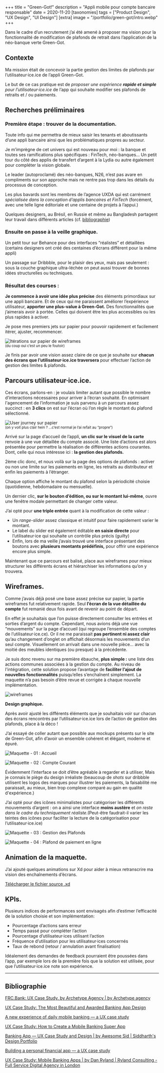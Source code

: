 +++
title = "Green-Got!"
description = "Appli mobile pour compte bancaire responsable"
date = 2020-11-20
[taxonomies]
tags = ["Product Design", "UX Design", "UI Design"]
[extra]
image = "/portfolio/green-got/intro.webp"
+++

Dans le cadre d’un recrutement j’ai été amené à proposer ma vision pour la fonctionnalité de modification de plafonds de retrait dans l’application de la néo-banque <span class="fk-pill">verte</span> Green-Got.

## Contexte

Ma mission était de concevoir la partie gestion des limites de plafonds par l’utilisateur·ice.ice de l’appli Green-Got.

Le but de ce cas pratique est de *proposer une expérience **rapide et simple** pour l’utilisateur·ice.ice* de l’app qui souhaite modifier ses plafonds de retraits et / ou paiements.

## **Recherches préliminaires**

### Première étape&nbsp;: trouver de la documentation.

Toute info qui me permettra de mieux saisir les tenants et aboutissants d’une appli bancaire ainsi que les problématiques propres au secteur.

Je m’imprègne de cet univers qui est nouveau pour moi&nbsp;: la banque et toutes ses ramifications plus spécifiques&nbsp;: <span class="fk-pill alt">FinTech</span>, <span class="fk-pill">néo-banques</span>… Un petit tour du côté des applis de transfert d’argent à la Lydia ou autre également pour compléter la vision globale.

Le leader (autoproclamé) des néo-banques, N26, n’est pas avare en compliments sur son approche mais ne rentre pas trop dans les détails du processus de conception.

Les plus bavards sont les membres de l’agence UXDA qui est carrément *spécialisée dans la conception d’applis bancaires et FinTech* (forcément, avec une telle ligne éditoriale et une centaine de projets à l’appui.)

Quelques designers, au <span class="fk-pill">Brésil</span>, en <span class="fk-pill alt">Russie</span> et même au <span class="fk-pill">Bangladesh</span> partagent leur travail dans différents articles (cf. [bibliographie](#bibliographie))

### Ensuite on passe à la veille graphique.

Un petit tour sur Behance pour des interfaces “réalistes” et détaillées (certains designers ont créé des centaines d’écrans différent pour la même appli)

Un passage sur Dribbble, pour le plaisir des yeux, mais pas seulement&nbsp;: sous la couche graphique ultra-léchée on peut aussi trouver de bonnes idées structurelles ou techniques.

### Résultat des courses&nbsp;:

**Je commence à avoir une idée plus précise** des éléments primordiaux sur une appli bancaire. Et de ceux qui me paraissent améliorer l’expérience utilisateur, **apporter une plus-value à Green-Got.** Des fonctionnalités que j’aimerais avoir à portée. Celles qui doivent être les plus accessibles ou les plus rapides à activer.

Je pose mes premiers jets sur papier pour pouvoir rapidement et facilement itérer, ajuster, recommencer.

![Itérations sur papier de wireframes](wireframes-papier.webp)
<br><small>(du coup oui c’est un peu le foutoir)</small>

Je finis par avoir une vision assez claire de ce que je souhaite sur **chacun des écrans que l’utilisateur·ice.ice traversera** pour effectuer l’action de gestion des limites & plafonds.

## **Parcours utilisateur·ice.ice.**

Ces écrans, parlons-en&nbsp;: je voulais limiter autant que possible le nombre d’interactions nécessaires pour arriver à l’écran souhaité. En optimisant l'agencement de l’information je suis parvenu à un parcours assez succinct&nbsp;: en **3 <span class="fk-pill alt">clics</span>** on est sur l’écran où l’on règle le montant du plafond sélectionné.

![User journey sur papier](userjourney.webp)
<br><small>(on y voit plus clair hein&nbsp;? …c’est normal je l’ai refait au “propre”)</small>

Arrivé sur la page d’accueil de l’appli, **un <span class="fk-pill">clic</span> sur le visuel de la carte** renvoie à une vue détaillée du compte associé. Une liste d’actions est alors présentée pour permettre la réalisation de différentes actions courantes. Dont, celle qui nous intéresse ici&nbsp;: **la gestion des plafonds.**

2ème <span class="fk-pill alt">clic</span> donc, et nous voilà sur la page des options de plafonds&nbsp;: activer ou non une limite sur les paiements en ligne, les retraits au distributeur et enfin les paiements à l’étranger.

Chaque option affiche le montant du plafond selon la périodicité choisie (quotidienne, hebdomadaire ou mensuelle).

Un dernier <span class="fk-pill">clic</span>, **sur le bouton d’édition, ou sur le montant lui-même**, ouvre une fenêtre modale permettant de changer cette valeur.

J’ai opté pour **une triple entrée** quant à la modification de cette valeur&nbsp;:

- Un *range-slider* assez classique et intuitif pour faire rapidement varier le montant.
- Le label du slider est également éditable **en saisie directe** pour l’utilisateur·ice qui souhaite un contrôle plus précis (guilty)
- Enfin, lors de ma veille j’avais trouvé une interface présentant des boutons avec **plusieurs montants prédéfinis,** pour offrir une expérience encore plus simple.

Maintenant que ce parcours est balisé, place aux wireframes pour mieux structurer les différents écrans et hiérarchiser les informations qu’on y trouvera.

## **Wireframes.**

Comme j’avais déjà posé une base assez précise sur papier, la partie wireframes fut relativement rapide. Seul **l’écran de la vue détaillée du compte** fut remanié deux fois avant de revenir au point de départ.

En effet je souhaitais que l’on puisse directement consulter les entrées et sorties d’argent du compte. Cependant, nous avions déjà une vue “mouvements” sur la page d’accueil (qui regroupe l’ensemble des comptes de l’utilisateur·ice.ce). Or il ne me paraissait **pas pertinent ni assez clair** qu’au changement d’onglet on affichait désormais les mouvements d’un seul compte. Visuellement on arrivait dans une nouvelle pièce… avec la moitié des meubles identiques (ou presque) à la précédente.

Je suis donc revenu sur ma première ébauche, **plus simple&nbsp;:** une liste des actions communes associées à la gestion du compte. Au niveau de l'intégration, cette solution propose l’avantage de **faciliter l’ajout de nouvelles fonctionnalités** puisqu’elles s’enchaînent simplement. La maquette n’a pas besoin d’être revue et corrigée à chaque nouvelle implémentation.

![wireframes](wireframes.png)

**Design graphique.**

Après avoir ajusté les différents éléments que je souhaitais voir sur chacun des écrans rencontrés par l’utilisateur·ice.ice lors de l’action de gestion des plafonds, place à la déco&nbsp;!

J’ai essayé de coller autant que possible aux mockups présents sur le site de Green-Got, afin d’avoir un ensemble cohérent et élégant, moderne et épuré.
<div class="fk-flex">

![Maquette - 01&nbsp;: Accueil](01-accueil.webp)

![Maquette - 02&nbsp;: Compte Courant](02-compte-courant.webp)
</div>


Évidemment l’interface se doit d’être agréable à regarder et à utiliser, Mais je connais le piège du design irréaliste (beaucoup de *shots* sur dribbble utilisent les logos des marques pour illustrer les paiements, la faisabilité me paraissait, au mieux, bien trop complexe comparé au gain en qualité d'expérience.)

J’ai opté pour des icônes minimalistes pour catégoriser les différents mouvements d’argent&nbsp;: on a ainsi une interface **moins austère** et *on reste dans le cadre du techniquement réaliste*.(Peut-être faudrait-il varier les teintes des icônes pour faciliter la lecture de la catégorisation pour l’utilisateur·ice.ice)

<div class="fk-flex">

![Maquette - 03&nbsp;: Gestion des Plafonds](03-gestion-plafonds.webp)

![Maquette - 04&nbsp;: Plafond de paiement en ligne](04-plafond-paiement.webp)
</div>

## **Animation de la maquette.**

J’ai ajouté quelques animations sur Xd pour aider à mieux retranscrire ma vision des enchaînements d’écrans.

[Télécharger le fichier source .xd](https://drive.infomaniak.com/app/share/388223/d37f3b54-0669-49d6-b2b2-e278948fb853)

## **KPIs.**

Plusieurs indices de performances sont envisagés afin d’estimer l’efficacité de la solution choisie et son implémentation:

- Pourcentage d’actions sans erreur
- Temps passé pour compléter l’action
- Pourcentage d’utilisateur·ices utilisant l’action
- Fréquence d’utilisation pour les utilisateur·ices concernés
- Taux de rebond (retour / annulation avant finalisation)

Idéalement des demandes de feedback pourraient être poussées dans l’app, par exemple lors de la première fois que la solution est utilisée, pour que l’utilisateur·ice.ice note son expérience.

---

## **Bibliographie**

[FRC.Bank: UX Case Study. by Archetype Agency | by Archetype agency](https://medium.muz.li/frc-bank-ux-case-study-abb3e79e456b)

[UX Case Study: The Most Beautiful and Awarded Banking App Design](https://www.uxdesignagency.com/blog/ux-design-case-study-most-beautiful-banking-in-the-world)

[A new experience of daily mobile banking — a UX case study](https://medium.com/@pierredeg/a-new-experience-of-daily-mobile-banking-a-ux-case-study-c69a2651e13)

[UX Case Study: How to Create a Mobile Banking Super App](https://www.uxdesignagency.com/blog/ui-ux-design-of-challenger-bank)

[Banking App — UX Case Study and Design | by Awesome Sid | Siddharth's Design Portfolio](https://medium.com/siddharth-design-portfolio/banking-app-ux-case-study-and-design-c2aa363d8651)

[Building a personal financial app — a UX case study](https://uxdesign.cc/building-a-personal-financial-app-a-ux-case-study-4fb40f636c25)

[UX Case Study: Mobile Banking Apps | by Dan Ryland | Ryland Consulting - Full Service Digital Agency in London](https://medium.com/ryland-consulting/ux-case-study-mobile-banking-apps-fade4b480622)